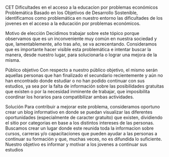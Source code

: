 CET Dificultades en el acceso a la educacion por problemas económicos
Problemática
Basado en los Objetivos de Desarrollo Sostenible, identificamos como problemática en nuestro entorno las dificultades de los jovenes en el acceso a la educación por problemas económicos.

Motivo de elección
Decidimos trabajar sobre este tópico porque observamos que es un inconveniente muy común en nuestra sociedad y que, lamentablemente, año tras año, se va acrecentando. Consideramos que es importante hacer visible esta problemática e intentar buscar la manera, desde nuestro lugar, para solucionarla o lograr una mejora de la misma.

Público objetivo
Con respecto a nuestro público objetivo, el mismo serán aquellas personas que han finalizado el secundario recientemente y aún no han encontrado donde estudiar o no han podido continuar con sus estudios, ya sea por la falta de información sobre las posibilidades gratuitas que existen o por la necesidad inminente de trabajar, que imposibilita coordinar los horarios para compatibilizar ambas actividades.

Solución
Para contribuir a mejorar este problema, consideramos oportuno crear un blog informativo en donde se puedan visualizar las diferentes oportunidades (especialmente de caracter gratuito) que existen, dividiendo el sitio por categorias en base a los distintos intereses de las personas. Buscamos crear un lugar donde este reunida toda la informacion sobre cursos, carreras y/o capacitaciones que pueden ayudar a las personas a continuar su formación y que, muchas veces, no es difundida lo suficiente. Nuestro objetivo es informar y motivar a los jovenes a continuar sus estudios
